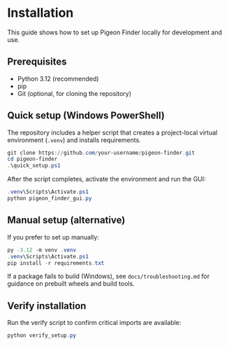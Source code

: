 
# Installation

This guide shows how to set up Pigeon Finder locally for development and use.

## Prerequisites

- Python 3.12 (recommended)
- pip
- Git (optional, for cloning the repository)

## Quick setup (Windows PowerShell)

The repository includes a helper script that creates a project-local virtual environment (`.venv`) and installs requirements.

```powershell
git clone https://github.com/your-username/pigeon-finder.git
cd pigeon-finder
.\quick_setup.ps1
```

After the script completes, activate the environment and run the GUI:

```powershell
.venv\Scripts\Activate.ps1
python pigeon_finder_gui.py
```

## Manual setup (alternative)

If you prefer to set up manually:

```powershell
py -3.12 -m venv .venv
.venv\Scripts\Activate.ps1
pip install -r requirements.txt
```

If a package fails to build (Windows), see `docs/troubleshooting.md` for guidance on prebuilt wheels and build tools.

## Verify installation

Run the verify script to confirm critical imports are available:

```powershell
python verify_setup.py
```








